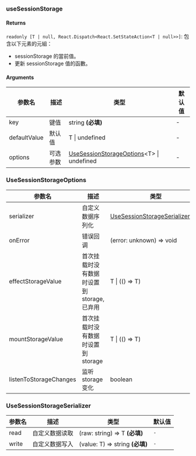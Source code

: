### useSessionStorage

#### Returns
`readonly [T | null, React.Dispatch<React.SetStateAction<T | null>>]`: 包含以下元素的元組：
- sessionStorage 的當前值。
- 更新 sessionStorage 值的函數。

#### Arguments
|参数名|描述|类型|默认值|
|---|---|---|---|
|key|键值|string  **(必填)**|-|
|defaultValue|默认值|T \| undefined |-|
|options|可选参数|[UseSessionStorageOptions](#usesessionstorageoptions)&lt;T&gt; \| undefined |-|

### UseSessionStorageOptions

|参数名|描述|类型|默认值|
|---|---|---|---|
|serializer|自定义数据序列化|[UseSessionStorageSerializer](#usesessionstorageserializer)&lt;T&gt; |`-`|
|onError|错误回调|(error: unknown) => void |``console.error``|
|effectStorageValue|首次挂载时没有数据时设置到 storage, 已弃用|T \| (() => T) |`-`|
|mountStorageValue|首次挂载时没有数据时设置到 storage|T \| (() => T) |`-`|
|listenToStorageChanges|监听 storage 变化|boolean |``true``|

### UseSessionStorageSerializer

|参数名|描述|类型|默认值|
|---|---|---|---|
|read|自定义数据读取|(raw: string) => T  **(必填)**|`-`|
|write|自定义数据写入|(value: T) => string  **(必填)**|`-`|